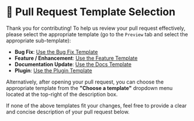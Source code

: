# 📝 Pull Request Template Selection

Thank you for contributing! To help us review your pull request effectively, please select the appropriate template (go to the `Preview` tab and select the appropriate sub-template):

- **Bug Fix**: [Use the Bug Fix Template](?template=bug_fix.md)
- **Feature / Enhancement**: [Use the Feature Template](?template=feature.md)
- **Documentation Update**: [Use the Docs Template](?template=docs.md)
- **Plugin**: [Use the Plugin Template](?template=plugin.md)

Alternatively, after opening your pull request, you can choose the appropriate template from the **"Choose a template"** dropdown menu located at the top-right of the description box.

If none of the above templates fit your changes, feel free to provide a clear and concise description of your pull request below.
